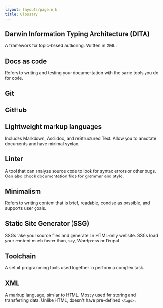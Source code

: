 ```yaml
---
layout: layouts/page.njk
title: Glossary
---
```


## Darwin Information Typing Architecture (DITA)

A framework for topic-based authoring. Written in XML.

## Docs as code

Refers to writing and testing your documentation with the same tools you do for code.

## Git

## GitHub

## Lightweight markup languages

Includes Markdown, Asciidoc, and reStructured Text. Allow you to annotate documents and have minimal syntax. 

## Linter

A tool that can analyze source code to look for syntax errors or other bugs. Can also check documentation files for grammar and style.

## Minimalism 

Refers to writing content that is brief, readable, concise as possible, and supports user goals. 

## Static Site Generator (SSG)

SSGs take your source files and generate an HTML-only website. SSGs load your content much faster than, say, Wordpress or Drupal. 

## Toolchain

A set of programming tools used together to perform a complex task.

## XML

A markup language, similar to HTML. Mostly used for storing and transferring data. Unlike HTML, doesn't have pre-defined `<tags>`.